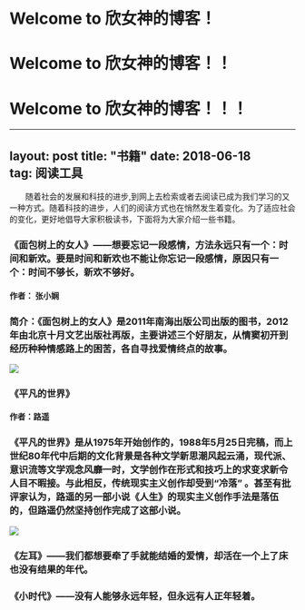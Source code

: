 # Welcome to 欣女神的博客！
# Welcome to 欣女神的博客！！
# Welcome to 欣女神的博客！！！

---
layout: post
title: "书籍"
date: 2018-06-18   
tag: 阅读工具 
---
　　随着社会的发展和科技的进步,到网上去检索或者去阅读已成为我们学习的又一种方式。随着科技的进步，人们的阅读方式也在悄然发生着变化。为了适应社会的变化，更好地倡导大家积极读书，下面将为大家介绍一些书籍。  
### 《面包树上的女人》——想要忘记一段感情，方法永远只有一个：时间和新欢。要是时间和新欢也不能让你忘记一段感情，原因只有一个：时间不够长，新欢不够好。
 #### 作者： 张小娴 
### 简介：《面包树上的女人》是2011年南海出版公司出版的图书，2012年由北京十月文艺出版社再版，主要讲述三个好朋友，从情窦初开到经历种种情感路上的困苦，各自寻找爱情终点的故事。
![](http://a4.att.hudong.com/35/62/01300543114832142717624364207.jpg)
### 《平凡的世界》
   #### 作者：路遥
### 《平凡的世界》是从1975年开始创作的，1988年5月25日完稿，而上世纪80年代中后期的文化背景是各种文学新思潮风起云涌，现代派、意识流等文学观念风靡一时，文学创作在形式和技巧上的求变求新令人目不暇接。与此相反，传统现实主义创作却受到“冷落” 。甚至有批评家认为，路遥的另一部小说《人生》的现实主义创作手法是落伍的，但路遥仍然坚持创作完成了这部小说。
![](http://img3.duitang.com/uploads/item/201504/07/20150407H2430_HvYGF.jpeg)
### 《左耳》——我们都想要牵了手就能结婚的爱情，却活在一个上了床也没有结果的年代。
### 《小时代》——没有人能够永远年轻，但永远有人正年轻着。
